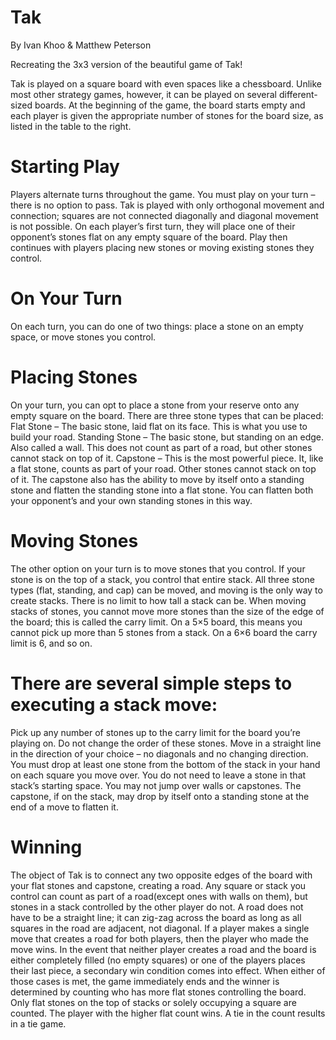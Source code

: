 # Tak
By Ivan Khoo & Matthew Peterson

Recreating the 3x3 version of the beautiful game of Tak!

Tak is played on a square board with even spaces like a chessboard. Unlike most other strategy games, however, it can be played on several different-sized boards. At the beginning of the game, the board starts empty and each player is given the appropriate number of stones for the board size, as listed in the table to the right.

# Starting Play
Players alternate turns throughout the game. You must play on your turn – there is no option to pass. Tak is played with only orthogonal movement and connection; squares are not connected diagonally and diagonal movement is not possible. On each player’s first turn, they will place one of their opponent’s stones flat on any empty square of the board. Play then continues with players placing new stones or moving existing stones they control.
# On Your Turn
On each turn, you can do one of two things: place a stone on an empty space, or move stones you control.
# Placing Stones
On your turn, you can opt to place a stone from your reserve onto any empty square on the board. There are three stone types that can be placed: Flat Stone – The basic stone, laid flat on its face. This is what you use to build your road. Standing Stone​ – The basic stone, but standing on an edge. Also called a wall. This does not count as part of a road, but other stones cannot stack on top of it. Capstone – This is the most powerful piece. It, like a flat stone, counts as part of your road. Other stones cannot stack on top of it. The capstone also has the ability to move by itself onto a standing stone and flatten the standing stone into a flat stone. You can flatten both your opponent’s and your own standing stones in this way.
# Moving Stones
The other option on your turn is to move stones that you control. If your stone is on the top of a stack, you control that entire stack. All three stone types (flat, standing, and cap) can be moved, and moving is the only way to create stacks. There is no limit to how tall a stack can be. When moving stacks of stones, you cannot move more stones than the size of the edge of the board; this is called the carry limit. On a 5×5 board, this means you cannot pick up more than 5 stones from a stack. On a 6×6 board the carry limit is 6, and so on.
# There are several simple steps to executing a stack move:
Pick up any number of stones up to the carry limit for the board you’re playing on. Do not change the order of these stones. Move in a straight line in the direction of your choice – no diagonals and no changing direction. You must drop at least one stone from the bottom of the stack in your hand on each square you move over. You do not need to leave a stone in that stack’s starting space. You may not jump over walls or capstones. The capstone, if on the stack, may drop by itself onto a standing stone at the end of a move to flatten it.
# Winning
The object of Tak is to connect any two opposite edges of the board with your flat stones and capstone, creating a road. Any square or stack you control can count as part of a road(except ones with walls on them), but stones in a stack controlled by the other player do not. A road does not have to be a straight line; it can zig-zag across the board as long as all squares in the road are adjacent, not diagonal. If a player makes a single move that creates a road for both players, then the player who made the move wins. In the event that neither player creates a road and the board is either completely filled (no empty squares) or one of the players places their last piece, a secondary win condition comes into effect. When either of those cases is met, the game immediately ends and the winner is determined by counting who has more flat stones controlling the board. Only flat stones on the top of stacks or solely occupying a square are counted. The player with the higher flat count wins. A tie in the count results in a tie game.
